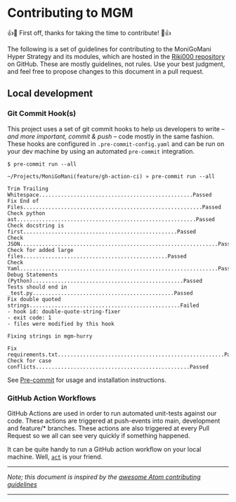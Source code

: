 # Contributing to MGM

👍🎉 First off, thanks for taking the time to contribute! 🎉👍

The following is a set of guidelines for contributing to the MoniGoMani Hyper Strategy and its modules, which are hosted in the [Rikj000 repository](https://github.com/Rikj000/MoniGoMani) on GitHub. These are mostly guidelines, not rules. Use your best judgment, and feel free to propose changes to this document in a pull request.

## Local development

### Git Commit Hook(s)

This project uses a set of git commit hooks to help us developers to write – *and more important, commit & push* – code mostly in the same fashion. These hooks are configured in `.pre-commit-config.yaml` and can be run on your dev machine by using an automated `pre-commit` integration.

```shell
$ pre-commit run --all

~/Projects/MoniGoMani(feature/gh-action-ci) » pre-commit run --all

Trim Trailing Whitespace.................................................Passed
Fix End of Files.........................................................Passed
Check python ast.........................................................Passed
Check docstring is first.................................................Passed
Check JSON...............................................................Passed
Check for added large files..............................................Passed
Check Yaml...............................................................Passed
Debug Statements (Python)................................................Passed
Tests should end in _test.py.............................................Passed
Fix double quoted strings................................................Failed
- hook id: double-quote-string-fixer
- exit code: 1
- files were modified by this hook

Fixing strings in mgm-hurry

Fix requirements.txt.....................................................Passed
Check for case conflicts.................................................Passed
```

See [Pre-commit](https://pre-commit.com) for usage and installation instructions.

### GitHub Action Workflows

GitHub Actions are used in order to run automated unit-tests against our code. These actions are triggered at push-events into main, development and feature/* branches. These actions are also triggered at every Pull Request so we all can see very quickly if something happened.

It can be quite handy to run a GitHub action workflow on your local machine. Well, [`act`](https://github.com/nektos/act) is your friend.

---

*Note; this document is inspired by the [awesome Atom contributing guidelines](https://github.com/atom/atom/blob/master/CONTRIBUTING.md)*

---
